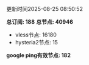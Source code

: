 更新时间2025-08-25 08:50:52

**总订阅: 188**
**总节点: 40946**
- vless节点: 16180
- hysteria2节点: 15

**google ping有效节点: 182**
